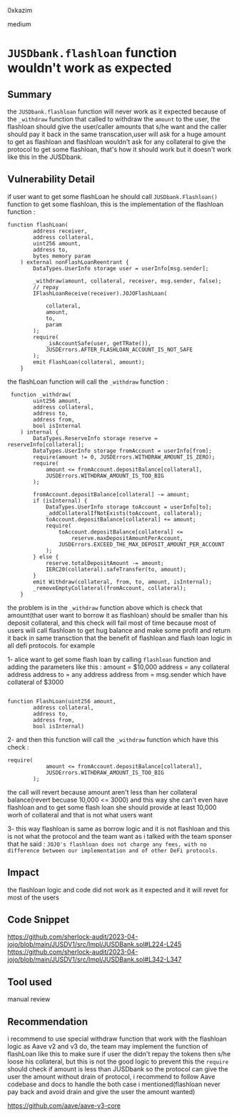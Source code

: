 0xkazim

medium

# `JUSDbank.flashloan` function wouldn't work as expected

## Summary

the `JUSDbank.flashloan` function will never work as it expected because of the `_withdraw` function that called to withdraw the `amount` to the user, the flashloan should give the user/caller amounts that s/he want and the caller should pay it back in the same transcation,user will ask for a huge amount to get as flashloan and flashloan wouldn't ask for any collateral to give the protocol to get some flashloan, that's how it should work but it doesn't work like this in the JUSDbank.

## Vulnerability Detail

if user want to get some flashLoan he should call `JUSDbank.Flashloan()` function to get some flashloan, this is the implementation of the flashloan function :

```solidity
function flashLoan(
        address receiver,
        address collateral,
        uint256 amount,
        address to,
        bytes memory param
    ) external nonFlashLoanReentrant {
        DataTypes.UserInfo storage user = userInfo[msg.sender];

        _withdraw(amount, collateral, receiver, msg.sender, false);
        // repay
        IFlashLoanReceive(receiver).JOJOFlashLoan(

            collateral,
            amount,
            to,
            param
        );
        require(
            _isAccountSafe(user, getTRate()),
            JUSDErrors.AFTER_FLASHLOAN_ACCOUNT_IS_NOT_SAFE
        );
        emit FlashLoan(collateral, amount);
    }
```

the flashLoan function will call the `_withdraw` function :

```solidity
 function _withdraw(
        uint256 amount,
        address collateral,
        address to,
        address from,
        bool isInternal
    ) internal {
        DataTypes.ReserveInfo storage reserve = reserveInfo[collateral];
        DataTypes.UserInfo storage fromAccount = userInfo[from];
        require(amount != 0, JUSDErrors.WITHDRAW_AMOUNT_IS_ZERO);
        require(
            amount <= fromAccount.depositBalance[collateral],
            JUSDErrors.WITHDRAW_AMOUNT_IS_TOO_BIG
        );

        fromAccount.depositBalance[collateral] -= amount;
        if (isInternal) {
            DataTypes.UserInfo storage toAccount = userInfo[to];
            _addCollateralIfNotExists(toAccount, collateral);
            toAccount.depositBalance[collateral] += amount;
            require(
                toAccount.depositBalance[collateral] <=
                    reserve.maxDepositAmountPerAccount,
                JUSDErrors.EXCEED_THE_MAX_DEPOSIT_AMOUNT_PER_ACCOUNT
            );
        } else {
            reserve.totalDepositAmount -= amount;
            IERC20(collateral).safeTransfer(to, amount);
        }
        emit Withdraw(collateral, from, to, amount, isInternal);
        _removeEmptyCollateral(fromAccount, collateral);
    }

```

the problem is in the `_withdraw` function above which is check that amount(that user want to borrow it as flashloan) should be smaller than his deposit collateral, and this check will fail most of time because most of users will call flashloan to get hug balance and make some profit and return it back in same transction that the benefit of flashloan and flash loan logic in all defi protocols. for example

1- alice want to get some flash loan by calling `flashloan` function and adding the parameters like this :
amount = $10,000
address = any collateral address
address to = any address
address from = msg.sender which have collateral of $3000

```solidity

function FlashLoan(uint256 amount,
        address collateral,
        address to,
        address from,
        bool isInternal)

```

2- and then this function will call the `_withdraw` function which have this check :

```solidity
require(
            amount <= fromAccount.depositBalance[collateral],
            JUSDErrors.WITHDRAW_AMOUNT_IS_TOO_BIG
        );
```

the call will revert because amount aren't less than her collateral balance(revert becuase 10,000 <= 3000) and this way she can't even have flashloan and to get some flash loan she should provide at least 10,000 worh of collateral and that is not what users want

3- this way flashloan is same as borrow logic and it is not flashloan and this is not what the protocol and the team want as i talked with the team sponser that he said : `JOJO's flashloan does not charge any fees, with no difference between our implementation and of other DeFi protocols. `

## Impact

the flashloan logic and code did not work as it expected and it will revet for most of the users

## Code Snippet

https://github.com/sherlock-audit/2023-04-jojo/blob/main/JUSDV1/src/Impl/JUSDBank.sol#L224-L245
https://github.com/sherlock-audit/2023-04-jojo/blob/main/JUSDV1/src/Impl/JUSDBank.sol#L342-L347

## Tool used

manual review

## Recommendation

i recommend to use special withdraw function that work with the flashloan logic as Aave v2 and v3 do, the team may implement the function of flashLoan like this to make sure if user the didn't repay the tokens then s/he loose his collateral, but this is not the good logic to prevent this the `require` should check if amount is less than JUSDbank so the protocol can give the user the amount without drain of protocol, i recommend to follow Aave codebase and docs to handle the both case i mentioned(flashloan never pay back and avoid drain and give the user the amount wanted)

https://github.com/aave/aave-v3-core

